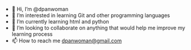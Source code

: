 - 👋 Hi, I’m @dpanwoman
- 👀 I’m interested in learning Git and other programming languages
- 🌱 I’m currently learning html and python
- 💞️ I’m looking to collaborate on anything that would help me improve my learning process
- 📫 How to reach me dpanwoman@gmail.com

<!---
dpanwoman/dpanwoman is a ✨ special ✨ repository because its `README.md` (this file) appears on your GitHub profile.
You can click the Preview link to take a look at your changes.
--->
